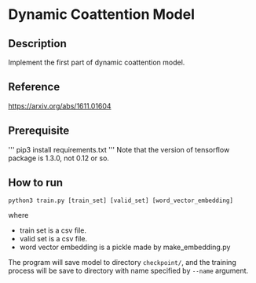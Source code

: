 # Dynamic Coattention Model

## Description
Implement the first part of dynamic coattention model. 

## Reference
https://arxiv.org/abs/1611.01604

## Prerequisite
'''
pip3 install requirements.txt
'''
Note that the version of tensorflow package is 1.3.0, not 0.12 or so.

## How to run
```
python3 train.py [train_set] [valid_set] [word_vector_embedding]
```

where

- train set is a csv file.
- valid set is a csv file.
- word vector embedding is a pickle made by make_embedding.py

The program will save model to directory `checkpoint/`, and the training process will be save to directory with name specified by `--name` argument.
